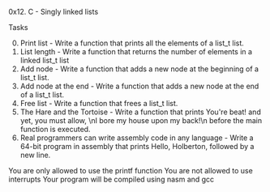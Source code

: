 0x12. C - Singly linked lists


Tasks

0. Print list - Write a function that prints all the elements of a list_t list.
1. List length - Write a function that returns the number of elements in a linked list_t list
2. Add node - Write a function that adds a new node at the beginning of a list_t list.
3. Add node at the end - Write a function that adds a new node at the end of a list_t list.
4. Free list - Write a function that frees a list_t list.
5. The Hare and the Tortoise - Write a function that prints You're beat! and yet, you must allow,
\nI bore my house upon my back!\n before the main function is executed.
6. Real programmers can write assembly code in any language -
Write a 64-bit program in assembly that prints Hello, Holberton, followed by a new line.

You are only allowed to use the printf function
You are not allowed to use interrupts
Your program will be compiled using nasm and gcc
